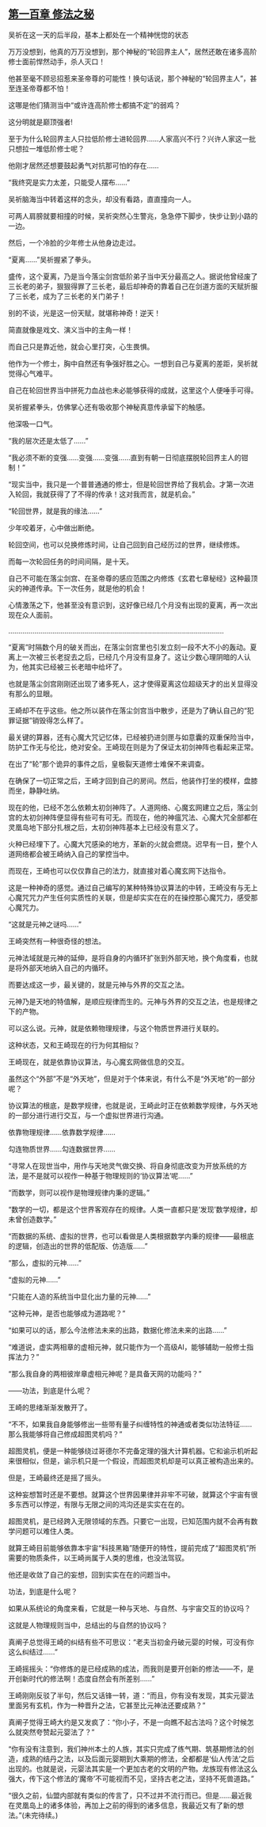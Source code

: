 ## [第一百章 修法之秘](https://www.xxbiquge.com/11_11207/9085649.html)


  吴祈在这一天的后半段，基本上都处在一个精神恍惚的状态

  万万没想到，他真的万万没想到，那个神秘的“轮回界主人”，居然还敢在诸多高阶修士面前悍然动手，杀人灭口！

  他甚至毫不顾忌招惹来圣帝尊的可能性！换句话说，那个神秘的“轮回界主人”，甚至连圣帝尊都不怕！

  这哪是他们猜测当中“或许连高阶修士都搞不定”的弱鸡？

  这分明就是巅顶强者!

  至于为什么轮回界主人只拉低阶修士进轮回界……人家高兴不行？兴许人家这一批只想拉一堆低阶修士呢？

  他刚才居然还想要鼓起勇气对抗那可怕的存在……

  “我终究是实力太差，只能受人摆布……”

  吴祈脑海当中转着这样的念头，却没有看路，直直撞向一人。

  可两人肩膀就要相撞的时候，吴祈突然心生警兆，急急停下脚步，快步让到小路的一边。

  然后，一个冷脸的少年修士从他身边走过。

  “夏离……”吴祈握紧了拳头。

  盛传，这个夏离，乃是当今落尘剑宫低阶弟子当中天分最高之人。据说他曾经废了三长老的弟子，狠狠得罪了三长老，最后却神奇的靠着自己在剑道方面的天赋折服了三长老，成为了三长老的关门弟子！

  别的不谈，光是这一份天赋，就堪称神奇！逆天！

  简直就像是戏文、演义当中的主角一样！

  而自己只是靠近他，就会心里打突，心生畏惧。

  他作为一个修士，胸中自然还有争强好胜之心。一想到自己与夏离的差距，吴祈就觉得心气难平。

  自己在轮回世界当中拼死力血战也未必能够获得的成就，这里这个人便唾手可得。

  吴祈握紧拳头，仿佛掌心还有吸收那个神秘真意传承留下的触感。

  他深吸一口气。

  “我的层次还是太低了……”

  “我必须不断的变强……变强……变强……直到有朝一日彻底摆脱轮回界主人的钳制！”

  “现实当中，我只是一个普普通通的修士，但是轮回世界给了我机会。才第一次进入轮回，我就获得了了不得的传承！这对我而言，就是机会。”

  “轮回世界，就是我的缘法……”

  少年咬着牙，心中做出断绝。

  轮回空间，也可以兑换修炼时间，让自己回到自己经历过的世界，继续修炼。

  而每一次轮回任务的时间间隔，是十天。

  自己不可能在落尘剑宫、在圣帝尊的感应范围之内修炼《玄君七章秘经》这种最顶尖的神道传承。下一次任务，就是他的机会！

  心情激荡之下，他甚至没有意识到，这好像已经几个月没有出现的夏离，再一次出现在众人面前。

  ………………………………………………………………………………………………

  “夏离”时隔数个月的破关而出，在落尘剑宫里也引发立刻一段不大不小的轰动。夏离上一次被三长老捉去之后，已经几个月没有显身了。这让少数心理阴暗的人认为，他其实已经被三长老暗中给坏了。

  也就是落尘剑宫刚刚还出现了诸多死人，这才使得夏离这位超级天才的出关显得没有那么的显眼。

  王崎却不在乎这些。他之所以装作在落尘剑宫当中散步，还是为了确认自己的“犯罪证据”销毁得怎么样了。

  最关键的算器，还有心魔大咒记忆体，已经被扔进剑匣与如意囊的双重保险当中，防护工作无与伦比，绝对安全。王崎现在则是为了保证太初剑神阵也看起来正常。

  在出了“轮”那个诡异的事件之后，皇极裂天道修士难保不来调查。

  在确保了一切正常之后，王崎才回到自己的房间。然后，他装作打坐的模样，盘膝而坐，静静吐纳。

  现在的他，已经不怎么依赖太初剑神阵了。人道网络、心魔玄网建立之后，落尘剑宫的太初剑神阵便显得有些可有可无。而现在，他的神瘟咒法、心魔大咒全部都在灵凰岛地下部分扎根之后，太初剑神阵基本上已经没有意义了。

  火种已经埋下了。心魔大咒感染的地方，革新的火就会燃烧。迟早有一日，整个人道网络都会被王崎纳入自己的掌控当中。

  而现在，王崎也可以仅仅靠自己的法力，就直接对着心魔玄网下达指令。

  这是一种神奇的感觉。通过自己编写的某种特殊协议算法的中转，王崎没有与无上心魔咒咒力产生任何实质性的关联，但是却实实在在的在操控那心魔咒力，感受那心魔咒力。

  “这就是元神之谜吗……”

  王崎突然有一种很奇怪的想法。

  元神法域就是元神的延伸，是将自身的内循环扩张到外部天地，换个角度看，也就是将外部天地纳入自己的内循环。

  而要达成这一步，最关键的，就是元神与外界的交互之法。

  元神乃是天地的特值解，是顺应规律而生的。元神与外界的交互之法，也是规律之下的产物。

  可以这么说。元神，就是依赖物理规律，与这个物质世界进行关联的。

  这种状态，又和王崎现在的行为何其相似？

  王崎现在，就是依靠协议算法，与心魔玄网做信息的交互。

  虽然这个“外部”不是“外天地”，但是对于个体来说，有什么不是“外天地”的一部分呢？

  协议算法的根底，是数学规律，也就是说，王崎此时正在依赖数学规律，与外天地的一部分进行进行交互，与一个虚拟世界进行沟通。

  依靠物理规律……依靠数学规律……

  勾连物质世界……勾连数据世界……

  “寻常人在现世当中，用作与天地灵气做交换、将自身彻底改变为开放系统的方法，是不是就可以视作一种基于物理规则的‘协议算法’呢……”

  “而数学，则可以视作是物理规律内秉的逻辑。”

  “数学的一切，都是这个世界客观存在的规律。人类一直都只是‘发现’数学规律，却未曾创造数学。”

  “而数据的系统、虚拟的世界，也可以看做是人类根据数学内秉的规律——最根底的逻辑，创造出的世界的低配版、仿造版……”

  “那么，虚拟的元神……”

  “虚拟的元神……”

  “只能在人造的系统当中显化出力量的元神……”

  “这种元神，是否也能够成为道路呢？”

  “如果可以的话，那么今法修法未来的出路，数据化修法未来的出路……”

  “难道说，虚实两相章的虚相元神，就只能作为一个高级AI，能够辅助一般修士指挥法力？”

  “那么我自身的两相彼岸章虚相元神呢？是具备天网的功能吗？”

  ——功法，到底是什么呢？

  王崎的思绪渐渐发散开了。

  “不不，如果我自身能够修出一些带有量子纠缠特性的神通或者类似功法特征……那么我能够将自己修成超图灵机吗？”

  超图灵机，便是一种能够绕过哥德尔不完备定理的强大计算机器。它和谕示机听起来很相似，但是，谕示机只是一个假设，而超图灵机却是可以真正被构造出来的。

  但是，王崎最终还是摇了摇头。

  这种妄想暂时还是不要想。就算这个世界因果律并非牢不可破，就算这个宇宙有很多东西可以悖逆，有限与无限之间的鸿沟还是实实在在的。

  超图灵机，是已经跨入无限领域的东西。只要它一出现，已知范围内就不会再有数学问题可以难住人类。

  就算王崎目前能够依靠本宇宙“科技黑箱”随便开的特性，提前完成了“超图灵机”所需要的物质条件，以王崎尚属于人类的思维，也没法驾驭。

  他还是收敛了自己的妄想，回到实实在在的问题当中。

  功法，到底是什么呢？

  如果从系统论的角度来看，它就是一种与天地、与自然、与宇宙交互的协议吗？

  这就是人物理规则当中，总结出的与自然的协议吗？

  真阐子总觉得王崎的纠结有些不可思议：“老夫当初金丹破元婴的时候，可没有你这么纠结过……”

  王崎摇摇头：“你修炼的是已经成熟的成法，而我则是要开创新的修法——不，是开创新时代的修法啊！态度自然会有所差别……”

  王崎刚刚反驳了半句，然后又话锋一转，道：“而且，你有没有发现，其实元婴法里面另有玄机，作为一种晋升之法，它甚至比元神法还要成熟？”

  真阐子觉得王崎大约是又发疯了：“你小子，不是一向瞧不起古法吗？这个时候怎么就突然夸赞起元婴法了？”

  “你有没有注意到，我们神州本土的人族，其实只完成了练气期、筑基期修法的创造，成熟的结丹之法，以及后面元婴期到大乘期的修法，全都都是‘仙人传法’之后出现的。也就是说，元婴法其实是一个更加古老的文明的产物。龙族现有修法这么强大，传下这个修法的‘魔帝’不可能视而不见，坚持古老之法，坚持不死兽道路。”

  “很久之前，仙盟内部就有类似的传言了，只不过并不流行而已。但是……最近我在灵凰岛上的诸多体验，再加上之前的得到的诸多信息，我最近又有了新的想法。”(未完待续。)
